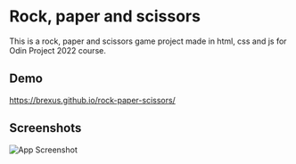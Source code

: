 
# Rock, paper and scissors

This is a rock, paper and scissors game project made in html, css and js for Odin Project 2022 course.


## Demo

https://brexus.github.io/rock-paper-scissors/
## Screenshots

![App Screenshot](https://i.imgur.com/xMpq7Ed.jpg)

